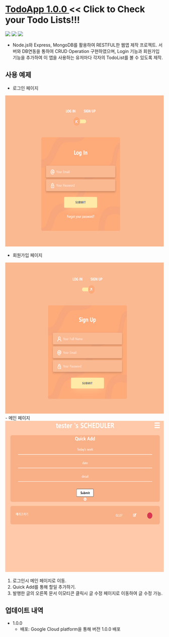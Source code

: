 # 
  

# <a href="https://todoapp-340515.dt.r.appspot.com/login"> TodoApp 1.0.0 <a/> << Click to Check your Todo Lists!!!


<img src="https://img.shields.io/badge/Node.js-339933?style=for-the-badge&logo=node.js&logoColor=white"> <img src="https://img.shields.io/badge/MongoDB-47A248?style=for-the-badge&logo=MongoDB&logoColor=white"> <img src="https://img.shields.io/badge/Javascript-F7DF1E?style=for-the-badge&logo=javascript&logoColor=white"> 
  
- Node.js와 Express, MongoDB를 활용하여 RESTFUL한 웹앱 제작 프로젝트. 서버와 DB연동을 통하여 CRUD Operation 구현하였으며, Login 기능과 회원가입 기능을 추가하여 이 앱을 사용하는 유저마다 각자의 TodoList를 볼 수 있도록 제작.

## 사용 예제
- 로그인 페이지  
<img src="1.jpg" width="720px" height="480px">
  
  - 회원가입 페이지
<img src="2.jpg" width="720px" height="480px">
  - 메인 페이지

<img src="3.jpg" width="720px" height="480px">

  
 1. 로그인시 메인 페이지로 이동.
 2. Quick Add를 통해 할일 추가하기.
 3. 발행한 글의 오른쪽 문서 이모티콘 클릭시 글 수정 페이지로 이동하여 글 수정 가능.
  
    



## 업데이트 내역

* 1.0.0
    * 배포: Google Cloud platform을 통해 버전 1.0.0 배포


